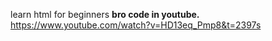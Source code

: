 learn html for beginners
**bro code in youtube.**
https://www.youtube.com/watch?v=HD13eq_Pmp8&t=2397s
